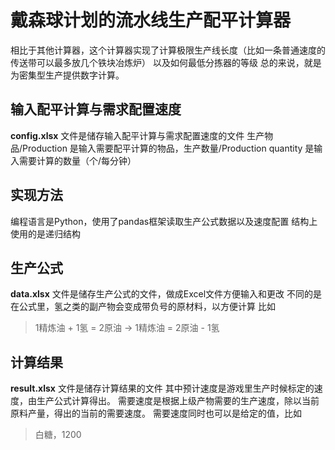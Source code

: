 # 戴森球计划的流水线生产配平计算器

相比于其他计算器，这个计算器实现了计算极限生产线长度（比如一条普通速度的传送带可以最多放几个铁块冶炼炉）
以及如何最低分拣器的等级
总的来说，就是为密集型生产提供数字计算。

## 输入配平计算与需求配置速度
**config.xlsx** 文件是储存输入配平计算与需求配置速度的文件
生产物品/Production 是输入需要配平计算的物品，生产数量/Production quantity 是输入需要计算的数量（个/每分钟）


## 实现方法
编程语言是Python，使用了pandas框架读取生产公式数据以及速度配置
结构上使用的是递归结构

## 生产公式
**data.xlsx** 文件是储存生产公式的文件，做成Excel文件方便输入和更改
不同的是在公式里，氢之类的副产物会变成带负号的原材料，以方便计算
比如 
>1精炼油 + 1氢 = 2原油 -> 1精炼油 = 2原油 - 1氢

## 计算结果
**result.xlsx** 文件是储存计算结果的文件
其中预计速度是游戏里生产时候标定的速度，由生产公式计算得出。
需要速度是根据上级产物需要的生产速度，除以当前原料产量，得出的当前的需要速度。
需要速度同时也可以是给定的值，比如
>白糖，1200



